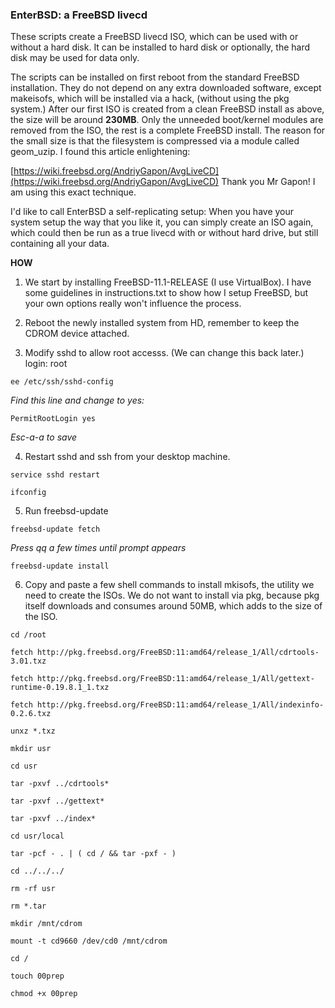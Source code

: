 ### EnterBSD: a FreeBSD livecd

These scripts create a FreeBSD livecd ISO, which can be used with or without a hard disk. 
It can be installed to hard disk or optionally, the hard disk may be used for data only.

The scripts can be installed on first reboot from the standard FreeBSD installation. They do not
depend on any extra downloaded software, except makeisofs, which will be installed via a hack, 
(without using the pkg system.) After our first ISO is created from a clean FreeBSD install as 
above, the size will be around **230MB**. Only the unneeded boot/kernel modules are removed from 
the ISO, the rest is a complete FreeBSD install. The reason for the small size is that the 
filesystem is compressed via a module called geom_uzip. I found this article enlightening:
 
[https://wiki.freebsd.org/AndriyGapon/AvgLiveCD](https://wiki.freebsd.org/AndriyGapon/AvgLiveCD) 
Thank you Mr Gapon! I am using this exact technique.

I'd like to call EnterBSD a self-replicating setup: When you have your system setup the way
that you like it, you can simply create an ISO again, which could then be run as a true livecd
with or without hard drive, but still containing all your data.

**HOW**
1. We start by installing FreeBSD-11.1-RELEASE (I use VirtualBox). I have some guidelines in 
instructions.txt to show how I setup FreeBSD, but your own options really won't influence the process.

2. Reboot the newly installed system from HD, remember to keep the CDROM device attached.

3. Modify sshd to allow root accesss. (We can change this back later.)
login: root

`ee /etc/ssh/sshd-config`

*Find this line and change to yes:*

`PermitRootLogin yes`

*Esc-a-a to save*

4. Restart sshd and ssh from your desktop machine.

`service sshd restart`

`ifconfig`

5. Run freebsd-update

`freebsd-update fetch`

*Press qq a few times until prompt appears*

`freebsd-update install`


6. Copy and paste a few shell commands to install mkisofs, the utility we need to create the ISOs. We
do not want to install via pkg, because pkg itself downloads and consumes around 50MB, which adds to 
the size of the ISO.

`cd /root`

`fetch http://pkg.freebsd.org/FreeBSD:11:amd64/release_1/All/cdrtools-3.01.txz`

`fetch http://pkg.freebsd.org/FreeBSD:11:amd64/release_1/All/gettext-runtime-0.19.8.1_1.txz`

`fetch http://pkg.freebsd.org/FreeBSD:11:amd64/release_1/All/indexinfo-0.2.6.txz`

`unxz *.txz`

`mkdir usr`

`cd usr`

`tar -pxvf ../cdrtools*` 

`tar -pxvf ../gettext*`

`tar -pxvf ../index*`

`cd usr/local`

`tar -pcf - . | ( cd / && tar -pxf - )`

`cd ../../../`

`rm -rf usr`

`rm *.tar`

`mkdir /mnt/cdrom`

`mount -t cd9660 /dev/cd0 /mnt/cdrom`

`cd /`

`touch 00prep`

`chmod +x 00prep`


